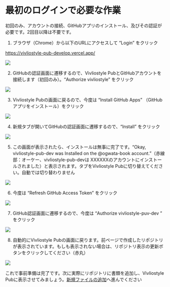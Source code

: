 # 最初のログインで必要な作業

初回のみ、アカウントの接続、GitHubアプリのインストール、及びその認証が必要です。2回目以降は不要です。


1. ブラウザ（Chrome）から以下のURLにアクセスして “Login” をクリック

https://vivliostyle-pub-develop.vercel.app/

![ ](images/advance-preparation/login/fig-1.png)

2. GitHubの認証画面に遷移するので、Vivliostyle PubとGitHubアカウントを接続します（初回のみ）。“Authorize vivliostyle” をクリック 

![ ](images/advance-preparation/login/fig-2.png)

3. Vivliostyle Pubの画面に戻るので、今度は “Install GitHub Apps” （GitHubアプリをインストール）をクリック

![ ](images/advance-preparation/login/fig-3.png)

4. 新規タブが開いてGitHubの認証画面に遷移するので、“Install” をクリック

![ ](images/advance-preparation/login/fig-4.png)

5. この画面が表示されたら、インストールは無事に完了です。“Okay, vivliostyle-pub-dev was Installed on the @ogwata-book account.”（赤線部：オーケー、vivliostyle-pub-devは XXXXXXのアカウントにインストールされました）と表示されます。タブをVivliostyle Pubに切り替えてください。自動では切り替わりません

![ ](images/advance-preparation/login/fig-5.png)

6. 今度は “Refresh GitHub Access Token” をクリック

![ ](images/advance-preparation/login/fig-6.png)

7. GitHub認証画面に遷移するので、今度は “Authorize vivliostyle-puv-dev ” をクリック

![ ](images/advance-preparation/login/fig-7.png)

8. 自動的にVivliostyle Pubの画面に戻ります。前ページで作成したリポジトリが表示されています。もしも表示されない場合は、リポジトリ表示の更新ボタンをクリックしてください（赤丸）

![ ](images/advance-preparation/login/fig-8.png)

これで事前準備は完了です。次に実際にリポジトリに書類を追加し、Vivliostyle Pubに表示させてみましょう。[新規ファイルの追加](/ja/file-operation/adding-a-new-file.md)へ進んでください